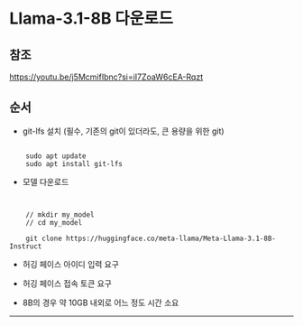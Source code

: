 # Llama-3.1-8B 다운로드

## 참조

https://youtu.be/j5McmifIbnc?si=iI7ZoaW6cEA-Rqzt

## 순서

- git-lfs 설치 (필수, 기존의 git이 있더라도, 큰 용량을 위한 git)

<pre><code>
    sudo apt update
    sudo apt install git-lfs
</code></pre>

- 모델 다운로드
<pre><code>

    // mkdir my_model
    // cd my_model

    git clone https://huggingface.co/meta-llama/Meta-Llama-3.1-8B-Instruct
</code></pre>

- 허깅 페이스 아이디 입력 요구

- 허깅 페이스 접속 토큰 요구

- 8B의 경우 약 10GB 내외로 어느 정도 시간 소요

---